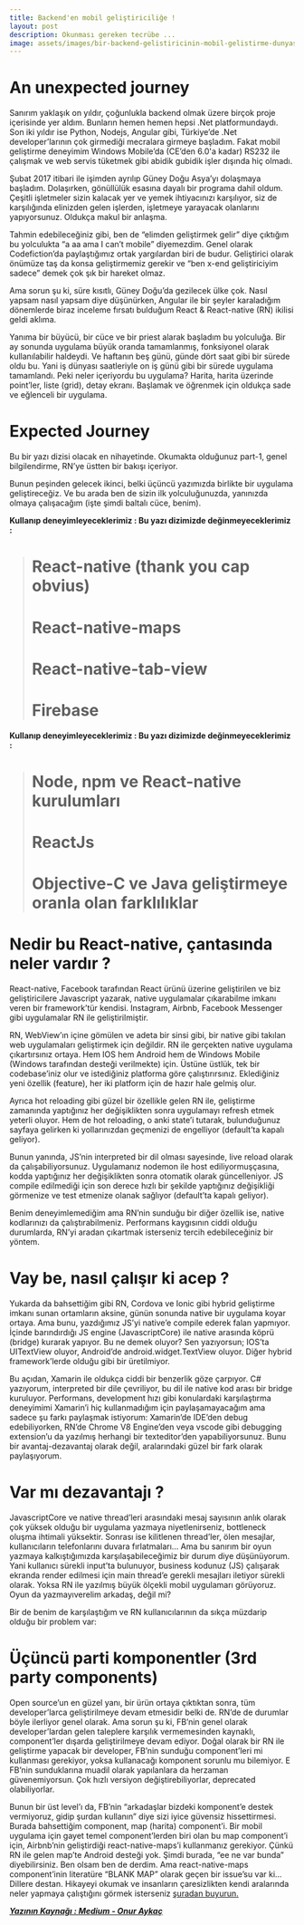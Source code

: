 ```yaml
---
title: Backend'en mobil geliştiriciliğe !
layout: post
description: Okunması gereken tecrübe ...
image: assets/images/bir-backend-gelistiricinin-mobil-gelistirme-dunyasina-olan-yolculugu/bir-backend-gelistiricinin-mobil-gelistirme-dunyasina-olan-yolculugu.jpeg
---
```


# An unexpected journey
Sanırım yaklaşık on yıldır, çoğunlukla backend olmak üzere birçok proje içerisinde yer aldım. Bunların hemen hemen hepsi .Net platformundaydı. Son iki yıldır ise Python, Nodejs, Angular gibi, Türkiye’de .Net developer’larının çok girmediği mecralara girmeye başladım. Fakat mobil geliştirme deneyimim Windows Mobile’da (CE’den 6.0'a kadar) RS232 ile çalışmak ve web servis tüketmek gibi abidik gubidik işler dışında hiç olmadı.

Şubat 2017 itibari ile işimden ayrılıp Güney Doğu Asya’yı dolaşmaya başladım. Dolaşırken, gönüllülük esasına dayalı bir programa dahil oldum. Çeşitli işletmeler sizin kalacak yer ve yemek ihtiyacınızı karşılıyor, siz de karşılığında elinizden gelen işlerden, işletmeye yarayacak olanlarını yapıyorsunuz. Oldukça makul bir anlaşma.

Tahmin edebileceğiniz gibi, ben de “elimden geliştirmek gelir” diye çıktığım bu yolculukta “a aa ama I can’t mobile” diyemezdim. Genel olarak Codefiction’da paylaştığımız ortak yargılardan biri de budur. Geliştirici olarak önümüze taş da konsa geliştirmemiz gerekir ve “ben x-end geliştiriciyim sadece” demek çok şık bir hareket olmaz.

Ama sorun şu ki, süre kısıtlı, Güney Doğu’da gezilecek ülke çok. Nasıl yapsam nasıl yapsam diye düşünürken, Angular ile bir şeyler karaladığım dönemlerde biraz inceleme fırsatı bulduğum React & React-native (RN) ikilisi geldi aklıma.

Yanıma bir büyücü, bir cüce ve bir priest alarak başladım bu yolculuğa. Bir ay sonunda uygulama büyük oranda tamamlanmış, fonksiyonel olarak kullanılabilir haldeydi. Ve haftanın beş günü, günde dört saat gibi bir sürede oldu bu. Yani iş dünyası saatleriyle on iş günü gibi bir sürede uygulama tamamlandı. Peki neler içeriyordu bu uygulama? Harita, harita üzerinde point’ler, liste (grid), detay ekranı. Başlamak ve öğrenmek için oldukça sade ve eğlenceli bir uygulama.


# Expected Journey

Bu bir yazı dizisi olacak en nihayetinde. Okumakta olduğunuz part-1, genel bilgilendirme, RN’ye üstten bir bakışı içeriyor.

Bunun peşinden gelecek ikinci, belki üçüncü yazımızda birlikte bir uygulama geliştireceğiz. Ve bu arada ben de sizin ilk yolculuğunuzda, yanınızda olmaya çalışacağım (işte şimdi baltalı cüce, benim).

**Kullanıp deneyimleyeceklerimiz :
Bu yazı dizimizde değinmeyeceklerimiz :**

> # React-native (thank you cap obvius)
> #  React-native-maps
> # React-native-tab-view
> # Firebase

**Kullanıp deneyimleyeceklerimiz :
Bu yazı dizimizde değinmeyeceklerimiz :**

> # Node, npm ve React-native kurulumları
> # ReactJs
> # Objective-C ve Java geliştirmeye oranla olan farklılıklar

# Nedir bu React-native, çantasında neler vardır ?


React-native, Facebook tarafından React ürünü üzerine geliştirilen ve biz geliştiricilere Javascript yazarak, native uygulamalar çıkarabilme imkanı veren bir framework’tür kendisi. Instagram, Airbnb, Facebook Messenger gibi uygulamalar RN ile geliştirilmiştir.

RN, WebView’ın içine gömülen ve adeta bir sinsi gibi, bir native gibi takılan web uygulamaları geliştirmek için değildir. RN ile gerçekten native uygulama çıkartırsınız ortaya. Hem IOS hem Android hem de Windows Mobile (Windows tarafından desteği verilmekte) için. Üstüne üstlük, tek bir codebase’iniz olur ve istediğiniz platforma göre çalıştırırsınız. Eklediğiniz yeni özellik (feature), her iki platform için de hazır hale gelmiş olur.

Ayrıca hot reloading gibi güzel bir özellikle gelen RN ile, geliştirme zamanında yaptığınız her değişiklikten sonra uygulamayı refresh etmek yeterli oluyor. Hem de hot reloading, o anki state’i tutarak, bulunduğunuz sayfaya gelirken ki yollarınızdan geçmenizi de engelliyor (default’ta kapalı geliyor).

Bunun yanında, JS’nin interpreted bir dil olması sayesinde, live reload olarak da çalışabiliyorsunuz. Uygulamanız nodemon ile host ediliyormuşçasına, kodda yaptığınız her değişiklikten sonra otomatik olarak güncelleniyor. JS compile edilmediği için son derece hızlı bir şekilde yaptığınız değişikliği görmenize ve test etmenize olanak sağlıyor (default’ta kapalı geliyor).

Benim deneyimlemediğim ama RN’nin sunduğu bir diğer özellik ise, native kodlarınızı da çalıştırabilmeniz. Performans kaygısının ciddi olduğu durumlarda, RN’yi aradan çıkartmak isterseniz tercih edebileceğiniz bir yöntem.

# Vay be, nasıl çalışır ki acep ?

Yukarda da bahsettiğim gibi RN, Cordova ve Ionic gibi hybrid geliştirme imkanı sunan ortamların aksine, günün sonunda native bir uygulama koyar ortaya. Ama bunu, yazdığımız JS’yi native’e compile ederek falan yapmıyor. İçinde barındırdığı JS engine (JavascriptCore) ile native arasında köprü (bridge) kurarak yapıyor. Bu ne demek oluyor? Sen <Text> yazıyorsun; IOS’ta UITextView oluyor, Android’de android.widget.TextView oluyor. Diğer hybrid framework’lerde olduğu gibi bir <span> üretilmiyor.

Bu açıdan, Xamarin ile oldukça ciddi bir benzerlik göze çarpıyor. C# yazıyorum, interpreted bir dile çevriliyor, bu dil ile native kod arası bir bridge kuruluyor. Performans, development hızı gibi konulardaki karşılaştırma deneyimimi Xamarin’i hiç kullanmadığım için paylaşamayacağım ama sadece şu farkı paylaşmak istiyorum: Xamarin’de IDE’den debug edebiliyorken, RN’de Chrome V8 Engine’den veya vscode gibi debugging extension’u da yazılmış herhangi bir texteditor’den yapabiliyorsunuz. Bunu bir avantaj-dezavantaj olarak değil, aralarındaki güzel bir fark olarak paylaşıyorum.

# Var mı dezavantajı ?

JavascriptCore ve native thread’leri arasındaki mesaj sayısının anlık olarak çok yüksek olduğu bir uygulama yazmaya niyetlenirseniz, bottleneck oluşma ihtimali yüksektir. Sonrası ise kilitlenen thread’ler, ölen mesajlar, kullanıcıların telefonlarını duvara fırlatmaları… Ama bu sanırım bir oyun yazmaya kalkıştığımızda karşılaşabileceğimiz bir durum diye düşünüyorum. Yani kullanıcı sürekli input’ta bulunuyor, business kodunuz (JS) çalışarak ekranda render edilmesi için main thread’e gerekli mesajları iletiyor sürekli olarak. Yoksa RN ile yazılmış büyük ölçekli mobil uygulamarı görüyoruz. Oyun da yazmayıverelim arkadaş, değil mi?

Bir de benim de karşılaştığım ve RN kullanıcılarının da sıkça müzdarip olduğu bir problem var:

# Üçüncü parti komponentler (3rd party components)

Open source’un en güzel yanı, bir ürün ortaya çıktıktan sonra, tüm developer’larca geliştirilmeye devam etmesidir belki de. RN’de de durumlar böyle ilerliyor genel olarak. Ama sorun şu ki, FB’nin genel olarak developer’lardan gelen taleplere karşılık vermemesinden kaynaklı, component’ler dışarda geliştirilmeye devam ediyor. Doğal olarak bir RN ile geliştirme yapacak bir developer, FB’nin sunduğu component’leri mi kullanması gerekiyor, yoksa kullanacağı komponent sorunlu mu bilemiyor. E FB’nin sunduklarına muadil olarak yapılanlara da herzaman güvenemiyorsun. Çok hızlı versiyon değiştirebiliyorlar, deprecated olabiliyorlar.

Bunun bir üst level’ı da, FB’nin “arkadaşlar bizdeki komponent’e destek vermiyoruz, gidip şurdan kullanın” diye sizi iyice güvensiz hissettirmesi. Burada bahsettiğim component, map (harita) component’i. Bir mobil uygulama için gayet temel component’lerden biri olan bu map component’i için, Airbnb’nin geliştirdiği react-native-maps’i kullanmanız gerekiyor. Çünkü RN ile gelen map’te Android desteği yok. Şimdi burada, “ee ne var bunda” diyebilirsiniz. Ben olsam ben de derdim. Ama react-native-maps component’inin literatüre “BLANK MAP” olarak geçen bir issue’su var ki… Dillere destan. Hikayeyi okumak ve insanların çaresizlikten kendi aralarında neler yapmaya çalıştığını görmek isterseniz <a href="https://github.com/airbnb/react-native-maps/issues/118" data-href="https://github.com/airbnb/react-native-maps/issues/118" class="markup--anchor markup--p-anchor" rel="noopener nofollow" target="_blank">şuradan buyurun.</a>


<a href="https://medium.com/swift-t%C3%BCrkiye/swift-snippet-1-color-image-literal-d242e014379a">***Yazının Kaynağı : Medium - Onur Aykaç***</a>